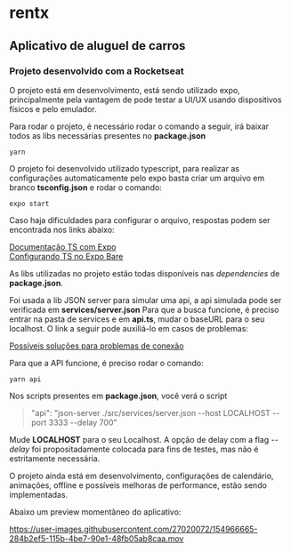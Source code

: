 # rentx
## Aplicativo de aluguel de carros

### Projeto desenvolvido com a Rocketseat

O projeto está em desenvolvimento, está sendo utilizado expo, principalmente pela vantagem de pode testar a UI/UX usando dispositivos físicos e pelo emulador. 

Para rodar o projeto, é necessário rodar o comando a seguir, irá baixar todos as libs necessárias presentes no **package.json**

```
yarn
```

O projeto foi desenvolvido utilizado typescript, para realizar as configurações automaticamente pelo expo basta criar um arquivo em branco **tsconfig.json** e rodar o comando:


```
expo start
```

Caso haja dificuldades para configurar o arquivo, respostas podem ser encontrada nos links abaixo:

[Documentação TS com Expo](https://docs.expo.dev/guides/typescript)  
[Configurando TS no Expo Bare](https://www.notion.so/Configurando-TS-no-Expo-Bare-72ab2a6c963947308f3d166547631b46)

As libs utilizadas no projeto estão todas disponíveis nas *dependencies* de **package.json**.

Foi usada a lib JSON server para simular uma api, a api simulada pode ser verificada em **services/server.json**
Para que a busca funcione, é preciso entrar na pasta de services e em **api.ts**, mudar o baseURL para o seu localhost. O link a seguir pode auxiliá-lo em casos de problemas:  


[Possíveis soluções para problemas de conexão](https://react-native.rocketseat.dev/erros/android-ios/#error-network-error) 

Para que a API funcione, é preciso rodar o comando:

```
yarn api
```

Nos scripts presentes em **package.json**, você verá o script 
> "api": "json-server ./src/services/server.json --host LOCALHOST --port 3333 --delay 700"


Mude **LOCALHOST** para o seu Localhost. A opção de delay com a flag *--delay* foi propositadamente colocada para fins de testes, mas não é estritamente necessária.

O projeto ainda está em desenvolvimento, configurações de calendário, animações, offline e possíveis melhoras de performance, estão sendo implementadas.

Abaixo um preview momentâneo do aplicativo:



https://user-images.githubusercontent.com/27020072/154966665-284b2ef5-115b-4be7-90e1-48fb05ab8caa.mov

